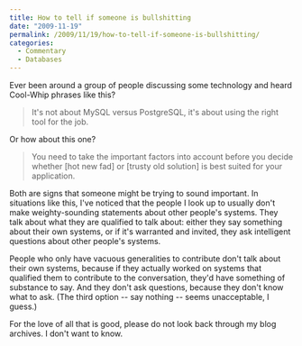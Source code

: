 ```yaml
---
title: How to tell if someone is bullshitting
date: "2009-11-19"
permalink: /2009/11/19/how-to-tell-if-someone-is-bullshitting/
categories:
  - Commentary
  - Databases
---
```

Ever been around a group of people discussing some technology and heard Cool-Whip phrases like this?

> It's not about MySQL versus PostgreSQL, it's about using the right tool for the job.

Or how about this one?

> You need to take the important factors into account before you decide whether [hot new fad] or [trusty old solution] is best suited for your application.

Both are signs that someone might be trying to sound important. In situations like this, I've noticed that the people I look up to usually don't make weighty-sounding statements about other people's systems. They talk about what they are qualified to talk about: either they say something about their own systems, or if it's warranted and invited, they ask intelligent questions about other people's systems.

People who only have vacuous generalities to contribute don't talk about their own systems, because if they actually worked on systems that qualified them to contribute to the conversation, they'd have something of substance to say. And they don't ask questions, because they don't know what to ask. (The third option -- say nothing -- seems unacceptable, I guess.)

For the love of all that is good, please do not look back through my blog archives. I don't want to know.
